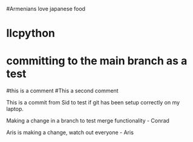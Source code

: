 #Armenians love japanese food
# llcpython
# committing to the main branch as a test
#this is a comment
#This a second comment

This is a commit from Sid to test if git has been setup correctly on my laptop.

Making a change in a branch to test merge functionality - Conrad

Aris is making a change, watch out everyone - Aris
